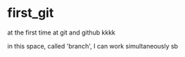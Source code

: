 # first_git



at the first time at git and github kkkk


in this space, called 'branch', I can work simultaneously sb
